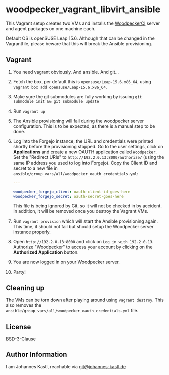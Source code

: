 # woodpecker_vagrant_libvirt_ansible

This Vagrant setup creates two VMs and installs the
[WoodpeckerCI](https://github.com/woodpecker-ci/woodpecker) server and agent
packages on one machine each.

Default OS is openSUSE Leap 15.6. Although that can be changed in the
Vagrantfile, please beware that this will break the Ansible provisioning.

## Vagrant

1. You need vagrant obviously. And ansible. And git...
1. Fetch the box, per default this is `opensuse/Leap-15.6.x86_64`, using
   `vagrant box add opensuse/Leap-15.6.x86_64`.
1. Make sure the git submodules are fully working by issuing `git submodule init
   && git submodule update`
1. Run `vagrant up`
1. The Ansible provisioning will fail during the woodpecker server
   configuration. This is to be expected, as there is a manual step to be done.
1. Log into the Forgejo instance, the URL and credentials were printed shortly
   before the provisioning stopped. Go to the user settings, click on
   **Applications** and create a new OAUTH application called `Woodpecker`. Set
   the "Redirect URIs" to `http://192.2.0.13:8000/authorize/` (using the same IP
   address you used to log into Forgejo). Copy the Client ID and secret to a new
   file in `ansible/group_vars/all/woodpecker_oauth_credentials.yml`:

   ```yaml
   ---

   woodpecker_forgejo_client: oauth-client-id-goes-here
   woodpecker_forgejo_secret: oauth-secret-goes-here
   ```

   This file is being ignored by Git, so it will not be checked in by accident.
   In addition, it will be removed once you destroy the Vagrant VMs.

1. Run `vagrant provision` which will start the Ansible provisioning again. This
   time, it should not fail but should setup the Woodpecker server instance
   properly.
1. Open `http://192.2.0.13:8000` and click on `Log in with 192.2.0.13`.
   Authorize "Woodpecker" to access your account by clicking on the **Authorized
   Application** button.
1. You are now logged in on your Woodpecker server.
1. Party!

## Cleaning up

The VMs can be torn down after playing around using `vagrant destroy`. This also
removes the `ansible/group_vars/all/woodpecker_oauth_credentials.yml` file.

## License

BSD-3-Clause

## Author Information

I am Johannes Kastl, reachable via git@johannes-kastl.de
